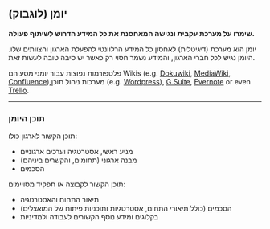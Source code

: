 ## יומן (לוגבוק)

**שימרו על מערכת עקבית ונגישה המאחסנת את כל המידע הדרוש לשיתוף פעולה.**

יומן הוא מערכת (דיגיטלית) לאחסון כל המידע הרלוונטי להפעלת הארגון והצוותים שלו. היומן נגיש לכל חברי הארגון, והמידע נשמר חסוי רק כאשר יש סיבה טובה לעשות זאת.

פלטפורמות נפוצות עבור יומני מסע הם Wikis (e.g. [Dokuwiki](https://www.dokuwiki.org/), [MediaWiki](https://www.mediawiki.org/), [Confluence](https://www.atlassian.com/software/confluence)),מערכות ניהול תוכן (e.g. [Wordpress](https://wordpress.org/)), [G Suite](https://gsuite.google.com), [Evernote](https://evernote.com/business) or even [Trello](https://trello.com/).

* * *

### תוכן היומן

תוכן הקשור לארגון כולו:

- מניע ראשי, אסטרטגיה וערכים ארגוניים
- מבנה ארגוני (תחומים, והקשרים ביניהם)
- הסכמים 

תוכן הקשור לקבוצה או תפקיד מסויימים:

- תיאור התחום והאסטרטגיה
- הסכמים (כולל תיאורי התחום, אסטרטגיות ותוכניות פיתוח של המואצלים)
- בקלוגים ומידע נוסף הקשורים לעבודה ולמדיניות